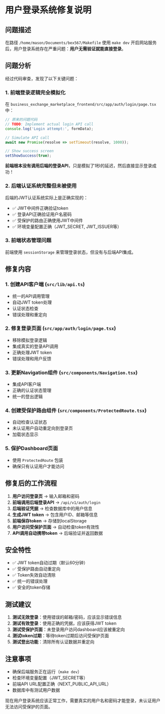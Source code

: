 # 用户登录系统修复说明

## 问题描述

在路径 `/home/mason/Documents/bex567/Makefile` 使用 `make dev` 开启网站服务后，用户登录系统存在严重问题：**用户无需验证就能直接登录**。

## 问题分析

经过代码审查，发现了以下关键问题：

### 1. 前端登录逻辑完全模拟化
在 `business_exchange_marketplace_frontend/src/app/auth/login/page.tsx` 中：

```typescript
// 原来的问题代码
// TODO: Implement actual login API call
console.log('Login attempt:', formData);

// Simulate API call
await new Promise(resolve => setTimeout(resolve, 1000));

// Show success screen
setShowSuccess(true);
```

**前端根本没有调用后端的登录API**，只是模拟了1秒的延迟，然后直接显示登录成功！

### 2. 后端认证系统完整但未被使用
后端的JWT认证系统实际上是正确实现的：
- ✅ JWT中间件正确验证token
- ✅ 登录API正确验证用户名密码  
- ✅ 受保护的路由正确使用JWT中间件
- ✅ 环境变量配置正确（JWT_SECRET, JWT_ISSUER等）

### 3. 前端状态管理问题
前端使用 `sessionStorage` 来管理登录状态，但没有与后端API集成。

## 修复内容

### 1. 创建API客户端 (`src/lib/api.ts`)
- 统一的API调用管理
- 自动JWT token处理
- 认证状态检查
- 错误处理和重定向

### 2. 修复登录页面 (`src/app/auth/login/page.tsx`)
- 移除模拟登录逻辑
- 集成真实的登录API调用
- 正确处理JWT token
- 错误处理和用户反馈

### 3. 更新Navigation组件 (`src/components/Navigation.tsx`)
- 集成API客户端
- 正确的认证状态管理
- 统一的登出逻辑

### 4. 创建受保护路由组件 (`src/components/ProtectedRoute.tsx`)
- 自动检查认证状态
- 未认证用户自动重定向到登录页
- 加载状态显示

### 5. 保护Dashboard页面
- 使用 `ProtectedRoute` 包装
- 确保只有认证用户才能访问

## 修复后的工作流程

1. **用户访问登录页** → 输入邮箱和密码
2. **前端调用后端登录API** → `/api/v1/auth/login`
3. **后端验证凭据** → 检查数据库中的用户信息
4. **生成JWT token** → 包含用户ID、邮箱等信息
5. **前端保存token** → 存储到localStorage
6. **用户访问受保护页面** → 自动检查token有效性
7. **API调用自动携带token** → 后端验证并返回数据

## 安全特性

- ✅ JWT token自动过期（默认60分钟）
- ✅ 受保护路由自动重定向
- ✅ Token失效自动清除
- ✅ 统一的错误处理
- ✅ 安全的token存储

## 测试建议

1. **测试无效登录**：使用错误的邮箱/密码，应该显示错误信息
2. **测试有效登录**：使用正确的凭据，应该获得JWT token
3. **测试受保护页面**：未登录用户访问dashboard应该被重定向
4. **测试token过期**：等待token过期后访问受保护页面
5. **测试登出功能**：清除所有认证数据并重定向

## 注意事项

- 确保后端服务正在运行（`make dev`）
- 检查环境变量配置（JWT_SECRET等）
- 前端API URL配置正确（NEXT_PUBLIC_API_URL）
- 数据库中有测试用户数据

现在用户登录系统应该正常工作，需要真实的用户名和密码才能登录，未认证用户无法访问受保护的页面。
